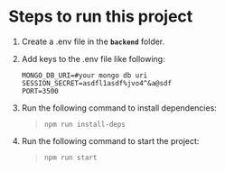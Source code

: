# Steps to run this project

1. Create a .env file in the **`backend`** folder.
2. Add keys to the .env file like following:

   ```env
   MONGO_DB_URI=#your mongo db uri
   SESSION_SECRET=asdfl1asdf%jvo4^&a@sdf
   PORT=3500
   ```

3. Run the following command to install dependencies:
   > `npm run install-deps`
4. Run the following command to start the project:
   > `npm run start`
